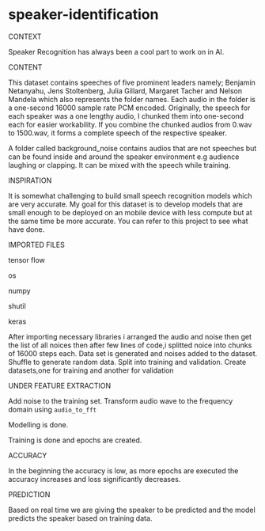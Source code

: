 # speaker-identification
CONTEXT

Speaker Recognition has always been a cool part to work on in AI.

CONTENT

This dataset contains speeches of five prominent leaders namely; Benjamin Netanyahu, Jens Stoltenberg, Julia Gillard, Margaret
Tacher and Nelson Mandela which also represents the folder names. Each audio in the folder is a one-second 16000 sample rate PCM encoded.
Originally, the speech for each speaker was a one lengthy audio, I chunked them into one-second each for easier workability. If you combine the chunked audios from 0.wav to 1500.wav, it forms a complete speech of the respective speaker.

A folder called background_noise contains audios that are not speeches but can be found inside and around the speaker environment e.g audience laughing or clapping. It can be mixed with the speech while training.

INSPIRATION

It is somewhat challenging to build small speech recognition models which are very accurate. My goal for this dataset is to develop models that are small enough to be deployed on an mobile device with less compute but at the same time be more accurate. You can
refer to this project to see what have done.

IMPORTED FILES

tensor flow

os

numpy

shutil

keras

After importing necessary libraries i arranged the audio and noise 
then get the list of all noices then after few lines of code,i splitted noice into chunks of 16000 steps each.
Data set is generated and noises added to the dataset.
Shuffle to generate random data.
Split into training and validation.
Create datasets,one for training and another for validation

UNDER FEATURE EXTRACTION

Add noise to the training set.
Transform audio wave to the frequency domain using `audio_to_fft`

Modelling is done.

Training is done and epochs are created.

ACCURACY

In the beginning the accuracy is low, as more epochs are executed the accuracy increases and loss significantly decreases.

PREDICTION

Based on real time we are giving the speaker to be predicted and the model predicts the speaker based on training data.
